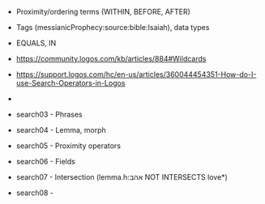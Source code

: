 - Proximity/ordering terms (WITHIN, BEFORE, AFTER)
- Tags (messianicProphecy:source:bible:Isaiah), data types
- EQUALS, IN 
- https://community.logos.com/kb/articles/884#Wildcards
 - https://support.logos.com/hc/en-us/articles/360044454351-How-do-I-use-Search-Operators-in-Logos
 - 

- search03 - Phrases
- search04 - Lemma, morph
- search05 - Proximity operators
- search06 - Fields
- search07 - Intersection (lemma.h:אהב  NOT INTERSECTS love*)
- search08 - 